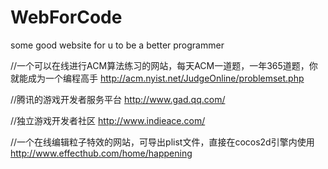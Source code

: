 # WebForCode
some good website for u to be a better programmer

//一个可以在线进行ACM算法练习的网站，每天ACM一道题，一年365道题，你就能成为一个编程高手
http://acm.nyist.net/JudgeOnline/problemset.php

//腾讯的游戏开发者服务平台
http://www.gad.qq.com/

//独立游戏开发者社区
http://www.indieace.com/

//一个在线编辑粒子特效的网站，可导出plist文件，直接在cocos2d引擎内使用
http://www.effecthub.com/home/happening
